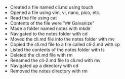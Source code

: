 * Created a file named cli.md using touch
* Opened a file using vim, vi, nano, pico, etc.
* Read the file using cat
* Contents of the file were "## Galvanize"
* Made a folder named notes with mkdir
* Navigated to the notes folder with cd
* Moved the cli.md file into the notes folder with mv
* Copied the cli.md file to a file called cli-2.md with cp
* Listed the contents of the notes folder with ls
* Deleted the cli.md file with rm
* Renamed the cli-2.md file to cli.md with mv
* Navigated up a directory with cd
* Removed the notes directory with rm
